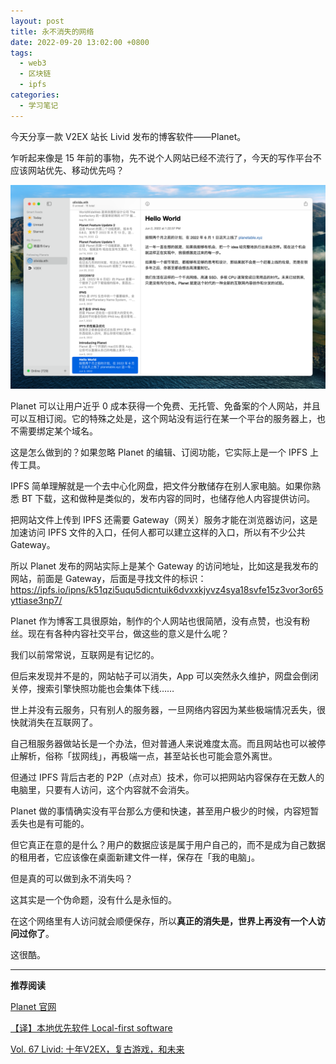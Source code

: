 ```yaml
---
layout: post
title: 永不消失的网络
date: 2022-09-20 13:02:00 +0800
tags:
  - web3
  - 区块链
  - ipfs
categories:
  - 学习笔记
---
```


今天分享一款 V2EX 站长 Livid 发布的博客软件——Planet。

<!--more-->

乍听起来像是 15 年前的事物，先不说个人网站已经不流行了，今天的写作平台不应该网站优先、移动优先吗？

![planet](/assets/planet.png)

Planet 可以让用户近乎 0 成本获得一个免费、无托管、免备案的个人网站，并且可以互相订阅。它的特殊之处是，这个网站没有运行在某一个平台的服务器上，也不需要绑定某个域名。

这是怎么做到的？如果忽略 Planet 的编辑、订阅功能，它实际上是一个 IPFS 上传工具。

IPFS 简单理解就是一个去中心化网盘，把文件分散储存在别人家电脑。如果你熟悉 BT 下载，这和做种是类似的，发布内容的同时，也储存他人内容提供访问。

把网站文件上传到 IPFS 还需要 Gateway（网关）服务才能在浏览器访问，这是加速访问 IPFS 文件的入口，任何人都可以建立这样的入口，所以有不少公共 Gateway。

所以 Planet 发布的网站实际上是某个 Gateway 的访问地址，比如这是我发布的网站，前面是 Gateway，后面是寻找文件的标识：https://ipfs.io/ipns/k51qzi5uqu5dicntuik6dvxxkjyvz4sya18svfe15z3vor3or65yttiase3np7/

Planet 作为博客工具很原始，制作的个人网站也很简陋，没有点赞，也没有粉丝。现在有各种内容社交平台，做这些的意义是什么呢？

我们以前常常说，互联网是有记忆的。

但后来发现并不是的，网站帖子可以消失，App 可以突然永久维护，网盘会倒闭关停，搜索引擎快照功能也会集体下线……

世上并没有云服务，只有别人的服务器，一旦网络内容因为某些极端情况丢失，很快就消失在互联网了。

自己租服务器做站长是一个办法，但对普通人来说难度太高。而且网站也可以被停止解析，俗称「拔网线」，再极端一点，甚至站长也可能会意外离世。

但通过 IPFS 背后古老的 P2P（点对点）技术，你可以把网站内容保存在无数人的电脑里，只要有人访问，这个内容就不会消失。

Planet 做的事情确实没有平台那么方便和快速，甚至用户极少的时候，内容短暂丢失也是有可能的。

但它真正在意的是什么？用户的数据应该是属于用户自己的，而不是成为自己数据的租用者，它应该像在桌面新建文件一样，保存在「我的电脑」。

但是真的可以做到永不消失吗？

这其实是一个伪命题，没有什么是永恒的。

在这个网络里有人访问就会顺便保存，所以**真正的消失是，世界上再没有一个人访问过你了**。

这很酷。

------

**推荐阅读**

[Planet 官网](https://www.planetable.xyz/)

[【译】本地优先软件 Local-first software](https://www.zxch3n.com/local-first/)

[Vol. 67 Livid: 十年V2EX，复古游戏，和未来](https://www.xiaoyuzhoufm.com/episode/626ba660bf39836fd02b78e9)
